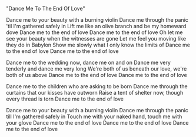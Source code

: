 "Dance Me To The End Of Love"

Dance me to your beauty with a burning violin
Dance me through the panic 'til I'm gathered safely in
Lift me like an olive branch and be my homeward dove
Dance me to the end of love
Dance me to the end of love
Oh let me see your beauty when the witnesses are gone
Let me feel you moving like they do in Babylon
Show me slowly what I only know the limits of
Dance me to the end of love
Dance me to the end of love

Dance me to the wedding now, dance me on and on
Dance me very tenderly and dance me very long
We're both of us beneath our love, we're both of us above
Dance me to the end of love
Dance me to the end of love

Dance me to the children who are asking to be born
Dance me through the curtains that our kisses have outworn
Raise a tent of shelter now, though every thread is torn
Dance me to the end of love

Dance me to your beauty with a burning violin
Dance me through the panic till I'm gathered safely in
Touch me with your naked hand, touch me with your glove
Dance me to the end of love
Dance me to the end of love
Dance me to the end of love
